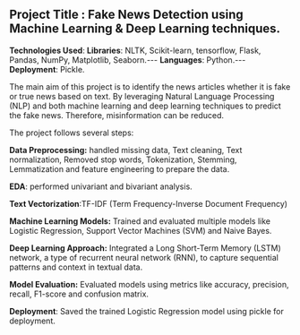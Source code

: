 ## Project Title : Fake News Detection using Machine Learning & Deep Learning techniques.

**Technologies Used**: 
**Libraries**: NLTK, Scikit-learn, tensorflow, Flask, Pandas, NumPy, Matplotlib, Seaborn.---
**Languages**: Python.---
**Deployment**: Pickle.

The main aim of this project is to identify the news articles whether it is fake or true news based on text. By leveraging Natural Language Processing (NLP) and both machine learning and deep learning techniques to predict the fake news. Therefore, misinformation can be reduced.

The project follows several steps:

**Data Preprocessing:** handled missing data, Text cleaning, Text normalization, Removed stop words, Tokenization, Stemming, Lemmatization and feature engineering to prepare the data.

**EDA**: performed univariant and bivariant analysis.

**Text Vectorization**:TF-IDF (Term Frequency-Inverse Document Frequency)

**Machine Learning Models:** Trained and evaluated multiple models like Logistic Regression, Support Vector Machines (SVM) and Naive Bayes.

**Deep Learning Approach:** Integrated a Long Short-Term Memory (LSTM) network, a type of recurrent neural network (RNN), to capture sequential patterns and context in textual data.

**Model Evaluation:** Evaluated models using metrics like accuracy, precision, recall, F1-score and confusion matrix.

**Deployment**: Saved the trained Logistic Regression model using pickle for deployment.
